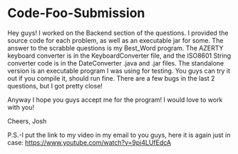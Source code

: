 # Code-Foo-Submission
Hey guys! I worked on the Backend section of the questions.
I provided the source code for each problem, as well as an executable jar
for some. The answer to the scrabble questions is my Best_Word program.
The AZERTY keyboard converter is in the KeyboardConverter file, and the ISO8601
String converter code is in the DateConverter .java and .jar files. The standalone version
is an executable program I was using for testing. You guys can try it out if you compile it,
should run fine. There are a few bugs in the last 2 questions, but I got pretty close! 

Anyway I hope you guys accept me for the program! I would love to work with you!

Cheers,
Josh

P.S.-I put the link to my video in my email to you guys, 
     here it is again just in case: https://www.youtube.com/watch?v=9pi4LUfEdcA
